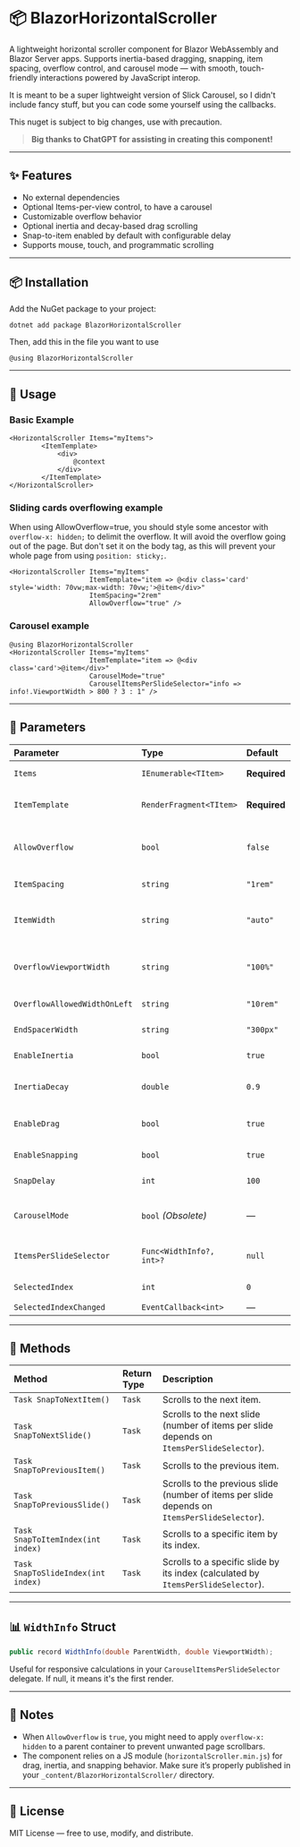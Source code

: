 # 📦 BlazorHorizontalScroller

A lightweight horizontal scroller component for Blazor WebAssembly and Blazor Server apps. Supports inertia-based dragging, snapping, item spacing, overflow control, and carousel mode — with smooth, touch-friendly interactions powered by JavaScript interop. 

It is meant to be a super lightweight version of Slick Carousel, so I didn't include fancy stuff, but you can code some yourself using the callbacks. 

This nuget is subject to big changes, use with precaution.

> **Big thanks to ChatGPT for assisting in creating this component!**

---

## ✨ Features

- No external dependencies
- Optional Items-per-view control, to have a carousel
- Customizable overflow behavior
- Optional inertia and decay-based drag scrolling
- Snap-to-item enabled by default with configurable delay
- Supports mouse, touch, and programmatic scrolling

---

## 📦 Installation

Add the NuGet package to your project:

```bash
dotnet add package BlazorHorizontalScroller
```

<!-- Then, reference the JavaScript file in your `index.html` (WASM) or `_Host.cshtml` (Server):

```html
<script src="_content/BlazorHorizontalScroller/horizontalScroller.min.js"></script>
``` -->

Then, add this in the file you want to use

```razor
@using BlazorHorizontalScroller
```
---

## 🔧 Usage

### Basic Example

```razor
<HorizontalScroller Items="myItems">
        <ItemTemplate>
            <div>
                @context
            </div>
        </ItemTemplate>
</HorizontalScroller>
```

### Sliding cards overflowing example
When using AllowOverflow=true, you should style some ancestor with `overflow-x: hidden;` to delimit the overflow. It will avoid the overflow going out of the page. But don't set it on the body tag, as this will prevent your whole page from using `position: sticky;`. 
```razor
<HorizontalScroller Items="myItems"
                    ItemTemplate="item => @<div class='card' style='width: 70vw;max-width: 70vw;'>@item</div>"
                    ItemSpacing="2rem"
                    AllowOverflow="true" />
```

### Carousel example

```razor
@using BlazorHorizontalScroller
<HorizontalScroller Items="myItems"
                    ItemTemplate="item => @<div class='card'>@item</div>"
                    CarouselMode="true"
                    CarouselItemsPerSlideSelector="info => info!.ViewportWidth > 800 ? 3 : 1" />
```

---

## 📐 Parameters

| Parameter                    | Type                     | Default      | Description                                                               |
| :--------------------------- | :----------------------- | :----------- | :------------------------------------------------------------------------ |
| `Items`                      | `IEnumerable<TItem>`     | **Required** | Collection of items to render                                             |
| `ItemTemplate`               | `RenderFragment<TItem>`  | **Required** | Template for each item (use `@context` to access item)                    |
| `AllowOverflow`              | `bool`                   | `false`      | Allows horizontal overflow (requires outer `overflow-x: hidden`)          |
| `ItemSpacing`                | `string`                 | `"1rem"`     | Spacing between items                                                     |
| `ItemWidth`                  | `string`                 | `"auto"`     | Width of each item (overrides `ItemsPerSlideSelector` if set)             |
| `OverflowViewportWidth`      | `string`                 | `"100%"`     | Width of viewport container when `AllowOverflow` is enabled               |
| `OverflowAllowedWidthOnLeft` | `string`                 | `"10rem"`    | Allowed overflow width on the left                                        |
| `EndSpacerWidth`             | `string`                 | `"300px"`    | Space after the last item                                                 |
| `EnableInertia`              | `bool`                   | `true`       | Enables inertia scrolling on drag                                         |
| `InertiaDecay`               | `double`                 | `0.9`        | Decay rate of inertia speed (1.0 = infinite scroll)                       |
| `EnableDrag`                 | `bool`                   | `true`       | Enables drag-to-scroll with mouse/touch                                   |
| `EnableSnapping`             | `bool`                   | `true`       | Enables snap-to-item behavior after drag                                  |
| `SnapDelay`                  | `int`                    | `100`        | Delay before snapping (ms) after drag                                     |
| `CarouselMode`               | `bool` *(Obsolete)*      | —            | **Deprecated:** use `ItemsPerSlideSelector` and don't specify `ItemWidth` |
| `ItemsPerSlideSelector`      | `Func<WidthInfo?, int>?` | `null`       | If `ItemWidth` is `"auto"`, defines items per slide based on width info   |
| `SelectedIndex`              | `int`                    | `0`          | Sets the currently selected slide index                                   |
| `SelectedIndexChanged`       | `EventCallback<int>`     | —            | Callbac                                                                   |



---

## 📱 Methods

| Method                             | Return Type | Description                                                                                   |
| :--------------------------------- | :---------- | :-------------------------------------------------------------------------------------------- |
| `Task SnapToNextItem()`            | `Task`      | Scrolls to the next item.                                                                     |
| `Task SnapToNextSlide()`           | `Task`      | Scrolls to the next slide (number of items per slide depends on `ItemsPerSlideSelector`).     |
| `Task SnapToPreviousItem()`        | `Task`      | Scrolls to the previous item.                                                                 |
| `Task SnapToPreviousSlide()`       | `Task`      | Scrolls to the previous slide (number of items per slide depends on `ItemsPerSlideSelector`). |
| `Task SnapToItemIndex(int index)`  | `Task`      | Scrolls to a specific item by its index.                                                      |
| `Task SnapToSlideIndex(int index)` | `Task`      | Scrolls to a specific slide by its index (calculated by `ItemsPerSlideSelector`).             |


---

## 📊 `WidthInfo` Struct

```csharp
public record WidthInfo(double ParentWidth, double ViewportWidth);
```

Useful for responsive calculations in your `CarouselItemsPerSlideSelector` delegate. If null, it means it's the first render.

---

## 📜 Notes

- When `AllowOverflow` is `true`, you might need to apply `overflow-x: hidden` to a parent container to prevent unwanted page scrollbars.
- The component relies on a JS module (`horizontalScroller.min.js`) for drag, inertia, and snapping behavior. Make sure it’s properly published in your `_content/BlazorHorizontalScroller/` directory.

---

## 📣 License

MIT License — free to use, modify, and distribute.

